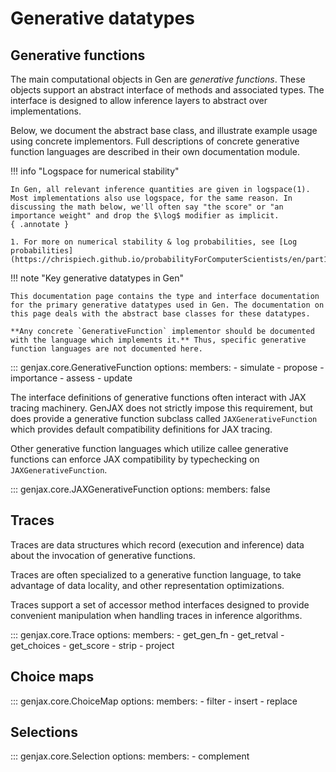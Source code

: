 # Generative datatypes

## Generative functions

The main computational objects in Gen are _generative functions_. These objects support an abstract interface of methods and associated types. The interface is designed to allow inference layers to abstract over implementations.

Below, we document the abstract base class, and illustrate example usage using concrete implementors. Full descriptions of concrete generative function languages are described in their own documentation module.

!!! info "Logspace for numerical stability"

    In Gen, all relevant inference quantities are given in logspace(1). Most implementations also use logspace, for the same reason. In discussing the math below, we'll often say "the score" or "an importance weight" and drop the $\log$ modifier as implicit.
    { .annotate }

    1. For more on numerical stability & log probabilities, see [Log probabilities](https://chrispiech.github.io/probabilityForComputerScientists/en/part1/log_probabilities/).

!!! note "Key generative datatypes in Gen"
    
    This documentation page contains the type and interface documentation for the primary generative datatypes used in Gen. The documentation on this page deals with the abstract base classes for these datatypes. 

    **Any concrete `GenerativeFunction` implementor should be documented with the language which implements it.** Thus, specific generative function languages are not documented here.


::: genjax.core.GenerativeFunction
    options:
      members: 
        - simulate
        - propose
        - importance
        - assess
        - update


The interface definitions of generative functions often interact with JAX tracing machinery. GenJAX does not strictly impose this requirement, but does provide a generative function subclass called `JAXGenerativeFunction` which provides default compatibility definitions for JAX tracing.

Other generative function languages which utilize callee generative functions can enforce JAX compatibility by typechecking on `JAXGenerativeFunction`.

::: genjax.core.JAXGenerativeFunction
    options:
      members: false

## Traces

Traces are data structures which record (execution and inference) data about the invocation of generative functions.

Traces are often specialized to a generative function language, to take advantage of data locality, and other representation optimizations.

Traces support a set of accessor method interfaces designed to provide convenient manipulation when handling traces in inference algorithms.

::: genjax.core.Trace
    options:
      members: 
        - get_gen_fn
        - get_retval
        - get_choices
        - get_score
        - strip
        - project

## Choice maps

::: genjax.core.ChoiceMap
    options:
      members: 
        - filter
        - insert
        - replace

## Selections

::: genjax.core.Selection
    options:
      members: 
        - complement
